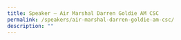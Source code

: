 ```yaml
---
title: Speaker – Air Marshal Darren Goldie AM CSC
permalink: /speakers/air-marshal-darren-goldie-am-csc/
description: ""
---
```

